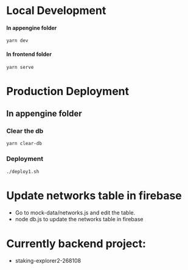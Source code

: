 # Local Development

#### In appengine folder

```
yarn dev
```

#### In frontend folder

```
yarn serve
```

# Production Deployment

## In appengine folder

### Clear the db

```
yarn clear-db
```

### Deployment

```
./deploy1.sh
```

# Update networks table in firebase

- Go to mock-data/networks.js and edit the table.
- node db.js to update the networks table in firebase

# Currently backend project:

- staking-explorer2-268108
